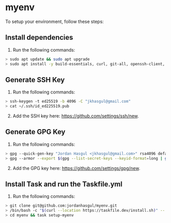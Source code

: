 # myenv

To setup your environment, follow these steps:

## Install dependencies

1. Run the following commands:

```bash
> sudo apt update && sudo apt upgrade
> sudo apt install -y build-essentials, curl, git-all, openssh-client, gpg
```

## Generate SSH Key

1. Run the following commands:

```bash
> ssh-keygen -t ed25519 -b 4096 -C "jkhasgul@gmail.com"
> cat ~/.ssh/id_ed225519.pub
```

2. Add the SSH key here: https://github.com/settings/ssh/new. 

## Generate GPG Key

1. Run the following commands:

```bash
> gpg --quick-gen-key "Jordan Hasgul <jkhasgul@gmail.com>" rsa4096 default never
> gpg --armor --export $(gpg --list-secret-keys --keyid-format=long | grep "^sec" | sed -E 's#^sec[[:space:]]+[^/]+/([^[:space:]]+).*#\1#g')
```

2. Add the GPG key here: https://github.com/settings/gpg/new.

## Install Task and run the Taskfile.yml

1. Run the following commands:

```bash
> git clone git@github.com:jordanhasgul/myenv.git
> /bin/bash -c "$(curl --location https://taskfile.dev/install.sh)" -- -d -b /usr/local/bin
> cd myenv && task setup-myenv
```
